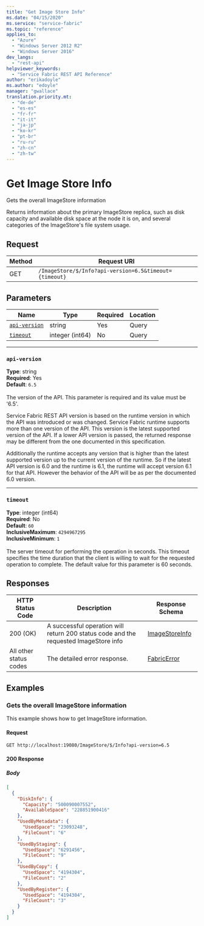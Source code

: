 ```yaml
---
title: "Get Image Store Info"
ms.date: "04/15/2020"
ms.service: "service-fabric"
ms.topic: "reference"
applies_to: 
  - "Azure"
  - "Windows Server 2012 R2"
  - "Windows Server 2016"
dev_langs: 
  - "rest-api"
helpviewer_keywords: 
  - "Service Fabric REST API Reference"
author: "erikadoyle"
ms.author: "edoyle"
manager: "gwallace"
translation.priority.mt: 
  - "de-de"
  - "es-es"
  - "fr-fr"
  - "it-it"
  - "ja-jp"
  - "ko-kr"
  - "pt-br"
  - "ru-ru"
  - "zh-cn"
  - "zh-tw"
---
```

# Get Image Store Info
Gets the overall ImageStore information

Returns information about the primary ImageStore replica, such as disk capacity and available disk space at the node it is on, and several categories of the ImageStore's file system usage.

## Request
| Method | Request URI |
| ------ | ----------- |
| GET | `/ImageStore/$/Info?api-version=6.5&timeout={timeout}` |


## Parameters
| Name | Type | Required | Location |
| --- | --- | --- | --- |
| [`api-version`](#api-version) | string | Yes | Query |
| [`timeout`](#timeout) | integer (int64) | No | Query |

____
### `api-version`
__Type__: string <br/>
__Required__: Yes<br/>
__Default__: `6.5` <br/>
<br/>
The version of the API. This parameter is required and its value must be '6.5'.

Service Fabric REST API version is based on the runtime version in which the API was introduced or was changed. Service Fabric runtime supports more than one version of the API. This version is the latest supported version of the API. If a lower API version is passed, the returned response may be different from the one documented in this specification.

Additionally the runtime accepts any version that is higher than the latest supported version up to the current version of the runtime. So if the latest API version is 6.0 and the runtime is 6.1, the runtime will accept version 6.1 for that API. However the behavior of the API will be as per the documented 6.0 version.


____
### `timeout`
__Type__: integer (int64) <br/>
__Required__: No<br/>
__Default__: `60` <br/>
__InclusiveMaximum__: `4294967295` <br/>
__InclusiveMinimum__: `1` <br/>
<br/>
The server timeout for performing the operation in seconds. This timeout specifies the time duration that the client is willing to wait for the requested operation to complete. The default value for this parameter is 60 seconds.

## Responses

| HTTP Status Code | Description | Response Schema |
| --- | --- | --- |
| 200 (OK) | A successful operation will return 200 status code and the requested ImageStore info<br/> | [ImageStoreInfo](sfclient-model-imagestoreinfo.md) |
| All other status codes | The detailed error response.<br/> | [FabricError](sfclient-model-fabricerror.md) |

## Examples

### Gets the overall ImageStore information

This example shows how to get ImageStore information.

#### Request
```
GET http://localhost:19080/ImageStore/$/Info?api-version=6.5
```

#### 200 Response
##### Body
```json
[
  {
    "DiskInfo": {
      "Capacity": "500090007552",
      "AvailableSpace": "228851900416"
    },
    "UsedByMetadata": {
      "UsedSpace": "23093248",
      "FileCount": "6"
    },
    "UsedByStaging": {
      "UsedSpace": "6291456",
      "FileCount": "9"
    },
    "UsedByCopy": {
      "UsedSpace": "4194304",
      "FileCount": "2"
    },
    "UsedByRegister": {
      "UsedSpace": "4194304",
      "FileCount": "3"
    }
  }
]
```

